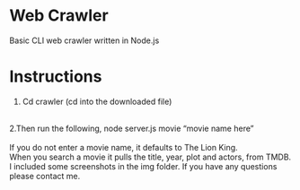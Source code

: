 # Web Crawler
Basic CLI web crawler written in Node.js

# Instructions
1. Cd crawler (cd into the downloaded file) <br><br>

2.Then run the following, node server.js movie “movie name here” <br><br>
If you do not enter a movie name, it defaults to The Lion King. <br>
When you search a movie it pulls the title, year, plot and actors, from TMDB. I included some screenshots in the img folder. If you have any questions please contact me.

